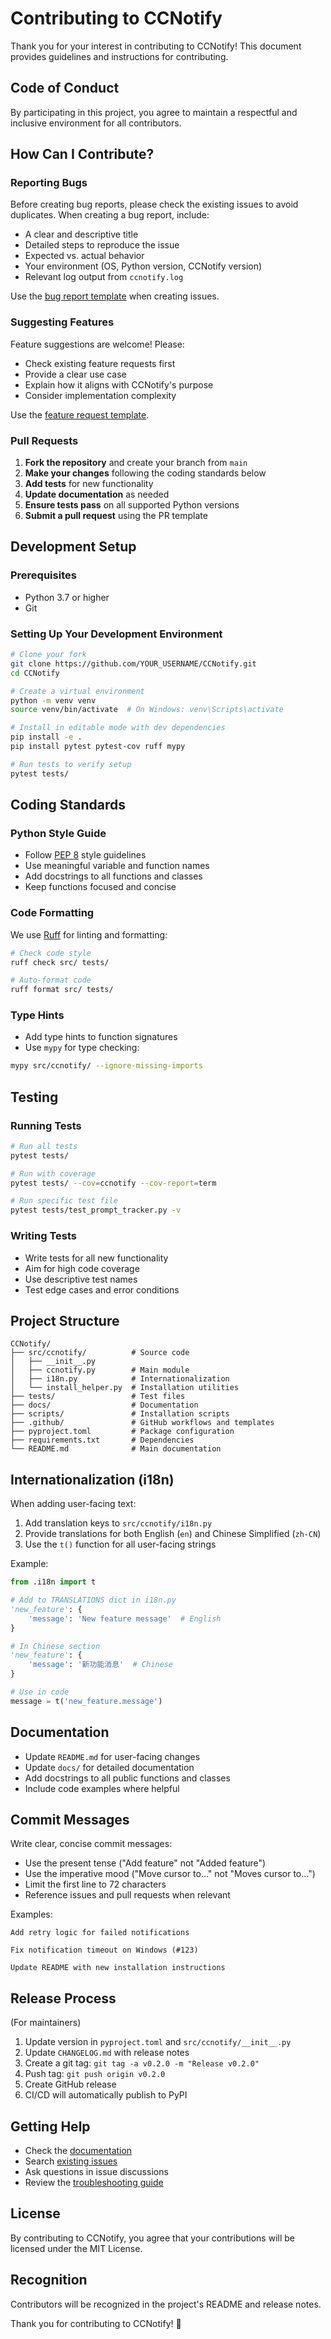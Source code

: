 # Contributing to CCNotify

Thank you for your interest in contributing to CCNotify! This document provides guidelines and instructions for contributing.

## Code of Conduct

By participating in this project, you agree to maintain a respectful and inclusive environment for all contributors.

## How Can I Contribute?

### Reporting Bugs

Before creating bug reports, please check the existing issues to avoid duplicates. When creating a bug report, include:

- A clear and descriptive title
- Detailed steps to reproduce the issue
- Expected vs. actual behavior
- Your environment (OS, Python version, CCNotify version)
- Relevant log output from `ccnotify.log`

Use the [bug report template](.github/ISSUE_TEMPLATE/bug_report.md) when creating issues.

### Suggesting Features

Feature suggestions are welcome! Please:

- Check existing feature requests first
- Provide a clear use case
- Explain how it aligns with CCNotify's purpose
- Consider implementation complexity

Use the [feature request template](.github/ISSUE_TEMPLATE/feature_request.md).

### Pull Requests

1. **Fork the repository** and create your branch from `main`
2. **Make your changes** following the coding standards below
3. **Add tests** for new functionality
4. **Update documentation** as needed
5. **Ensure tests pass** on all supported Python versions
6. **Submit a pull request** using the PR template

## Development Setup

### Prerequisites

- Python 3.7 or higher
- Git

### Setting Up Your Development Environment

```bash
# Clone your fork
git clone https://github.com/YOUR_USERNAME/CCNotify.git
cd CCNotify

# Create a virtual environment
python -m venv venv
source venv/bin/activate  # On Windows: venv\Scripts\activate

# Install in editable mode with dev dependencies
pip install -e .
pip install pytest pytest-cov ruff mypy

# Run tests to verify setup
pytest tests/
```

## Coding Standards

### Python Style Guide

- Follow [PEP 8](https://pep8.org/) style guidelines
- Use meaningful variable and function names
- Add docstrings to all functions and classes
- Keep functions focused and concise

### Code Formatting

We use [Ruff](https://github.com/astral-sh/ruff) for linting and formatting:

```bash
# Check code style
ruff check src/ tests/

# Auto-format code
ruff format src/ tests/
```

### Type Hints

- Add type hints to function signatures
- Use `mypy` for type checking:

```bash
mypy src/ccnotify/ --ignore-missing-imports
```

## Testing

### Running Tests

```bash
# Run all tests
pytest tests/

# Run with coverage
pytest tests/ --cov=ccnotify --cov-report=term

# Run specific test file
pytest tests/test_prompt_tracker.py -v
```

### Writing Tests

- Write tests for all new functionality
- Aim for high code coverage
- Use descriptive test names
- Test edge cases and error conditions

## Project Structure

```
CCNotify/
├── src/ccnotify/          # Source code
│   ├── __init__.py
│   ├── ccnotify.py        # Main module
│   ├── i18n.py            # Internationalization
│   └── install_helper.py  # Installation utilities
├── tests/                 # Test files
├── docs/                  # Documentation
├── scripts/               # Installation scripts
├── .github/               # GitHub workflows and templates
├── pyproject.toml         # Package configuration
├── requirements.txt       # Dependencies
└── README.md              # Main documentation
```

## Internationalization (i18n)

When adding user-facing text:

1. Add translation keys to `src/ccnotify/i18n.py`
2. Provide translations for both English (`en`) and Chinese Simplified (`zh-CN`)
3. Use the `t()` function for all user-facing strings

Example:

```python
from .i18n import t

# Add to TRANSLATIONS dict in i18n.py
'new_feature': {
    'message': 'New feature message'  # English
}

# In Chinese section
'new_feature': {
    'message': '新功能消息'  # Chinese
}

# Use in code
message = t('new_feature.message')
```

## Documentation

- Update `README.md` for user-facing changes
- Update `docs/` for detailed documentation
- Add docstrings to all public functions and classes
- Include code examples where helpful

## Commit Messages

Write clear, concise commit messages:

- Use the present tense ("Add feature" not "Added feature")
- Use the imperative mood ("Move cursor to..." not "Moves cursor to...")
- Limit the first line to 72 characters
- Reference issues and pull requests when relevant

Examples:

```
Add retry logic for failed notifications

Fix notification timeout on Windows (#123)

Update README with new installation instructions
```

## Release Process

(For maintainers)

1. Update version in `pyproject.toml` and `src/ccnotify/__init__.py`
2. Update `CHANGELOG.md` with release notes
3. Create a git tag: `git tag -a v0.2.0 -m "Release v0.2.0"`
4. Push tag: `git push origin v0.2.0`
5. Create GitHub release
6. CI/CD will automatically publish to PyPI

## Getting Help

- Check the [documentation](README.md)
- Search [existing issues](https://github.com/dazuiba/CCNotify/issues)
- Ask questions in issue discussions
- Review the [troubleshooting guide](README.md#troubleshooting)

## License

By contributing to CCNotify, you agree that your contributions will be licensed under the MIT License.

## Recognition

Contributors will be recognized in the project's README and release notes.

Thank you for contributing to CCNotify! 🎉
